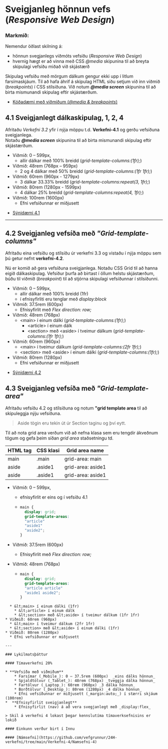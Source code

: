 # Sveigjanleg hönnun vefs  (_Responsive Web Design_)
 
### Markmið:

Nemendur öðlast skilning á:

* hönnun svegjanlegs viðmóts vefsíðu (_Responsive Web Design_)
* hvernig hægt er að vinna með CSS _@media_ skipunina til að breyta skipulagi vefsíðu miðað við skjástærð 

Skipulag vefsíðu með mörgum dálkum gengur ekki upp í litlum farsímaskjáum. Til að hafa áhrif á skipulag HTML síðu setjum við inn viðmið (_breakpoints_) í CSS stílsíðuna.  Við notum **_@media screen_** skipunina til að birta mismunandi skipulag eftir skjástærðum.  

- [Kóðadæmi með viðmiðum (_@media & breakpoints_) ](Namsefni-4/README.md)

## 4.1 Sveigjanlegt dálkaskipulag, 1, 2, 4

Afritaðu _Verkefni 3.2_ yfir í nýja möppu t.d. **Verkefni-4.1** og gerðu vefsíðuna sveigjanlega.  <br>
Notaðu **_@media screen_** skipunina til að birta mismunandi skipulag eftir skjástærðum.

* Viðmið: 0 – 599px,
  * allir dálkar með 100% breidd (_grid-template-columns:(1fr);_)
* Viðmið: 48rem (768px – 959px)
  * 2 og 4 dálkar með 50% breidd (_grid-template-columns:(1fr 1fr);_)
* Viðmið: 60rem (960px - 1279px)
  * 3 dálkar 33.33% breidd (_grid-template-columns:repeat(3, 1fr);_)
* Viðmið: 80rem (1280px - 1599px)
  * 4 dálkar 25% breidd (_grid-template-columns:repeat(4, 1fr);_)
* Viðmið: 100rem (1600px)
  * Efni vefsíðunnar er miðjusett
 

- [Sýnidæmi 4.1](Namsefni-4/Dæmi41.md)

---

## 4.2 Sveigjanleg vefsíða með _"Grid-template-columns"_

Afritaðu eina vefsíðu og stílsíðu úr verkefni 3.3 og vistaðu í nýja möppu sem þú getur nefnt **verkefni-4.2**. 

Nú er komið að gera vefsíðuna sveigjanlega. Notaðu CSS Grid til að hanna eigið dálkaskipulag. Vefsíður þurfa að birtast í öllum helstu skjástærðum, búðu til viðmið (_breakpoint_) til að stjórna skipulagi vefsíðunnar í stílsíðunni. 

* Viðmið: 0 – 599px,
  * allir dálkar með 100% breidd (1fr)
  * í efnisyfirliti eru tenglar með _display:block_
* Viðmið: 37.5rem (600px)
  * Efnisyfirlit með _Flex direction: row;_
* Viðmið: 48rem (768px)
  * &lt;main> í einum dálki (_grid-template-columns:(1fr);_)
    * &lt;article> í einum dálk
    * &lt;section> með &lt;aside> í tveimur dálkum (_grid-template-columns:(1fr 1fr);_)
* Viðmið: 60rem (960px)
  * &lt;main> í tveimur dálkum (_grid-template-columns:(2fr 1fr);_)
  * &lt;section> með &lt;aside> í einum dálki (_grid-template-columns:(1fr);_)
* Viðmið: 80rem (1280px)
  * Efni vefsíðunnar er miðjusett

- [Sýnidæmi 4.2](Namsefni-4/Dæmi42.md)

## 4.3 Sveigjanleg vefsíða með _"Grid-template-area"_

Afritaðu vefsíðu 4.2 og stílsíðuna og notum **"grid template area** til að skipuleggja nýju vefsíðuna. 

> Aside tögin eru tekin út úr Section taginu og því eytt.

Til að nota grid area verðum við að nefna klasa sem eru tengdir ákveðnum tögum og gefa þeim síðan _grid area_ staðsetningu td.

| HTML tag | CSS klasi | Grid area name |
| --- | --- | --- | 
| main | .main | grid-area: main |
| aside | .aside1 | grid-area: aside1 | 
| aside | .aside1 | grid-area: aside1 | 



* Viðmið: 0 – 599px,
  * efnisyfirlit er eins og í vefsíðu 4.1 
  * ```CSS
    main {
      display: grid;
      grid-template-areas: 
      "article"
      "aside1"
      "aside2";
    }
    ```

* Viðmið: 37.5rem (600px)
  * Efnisyfirlit með _Flex direction: row;_
* Viðmið: 48rem (768px)
  * ```CSS
    main {
      display: grid;
      grid-template-areas: 
      "article article"
      "aside1 aside2";
    }
    
```
  * &lt;main> í einum dálki (1fr)
    * &lt;article> í einum dálk
    * &lt;section> með &lt;aside> í tveimur dálkum (1fr 1fr)
* Viðmið: 60rem (960px)
  * &lt;main> í tveimur dálkum (2fr 1fr)
  * &lt;section> með &lt;aside> í einum dálki (1fr)
* Viðmið: 80rem (1280px)
  * Efni vefsíðunnar er miðjusett

---

### Lykilmatsþáttur

#### Tímaverkefni 20%

* **Vefsíða með viðmiðum**
    * Farsímar (_Mobile_): 0 – 37.5rem (600px)  _eins dálks hönnun_  
    * Spjaldtölvur (_Tablet_): 48rem (768px) _tveggja dálka hönnun_
    * Fartölvur (_Laptop_): 60rem (960px) _3 dálka hönnun_
    * Borðtölvur (_Desktop_): 80rem (1280px) _4 dálka hönnun_
    * Efni vefsíðunnar er miðjusett (_margin:auto;_) í stærri skjáum (100rem)
*  **Efnisyfirlit sveigjanlegt**
    * Efnisyfirlit (nav) á að vera svegjanlegt með _display:flex_

> Skil á verkefni 4 lokast þegar kennslutíma tímaverksefnisins er lokið

#### Einkunn verður birt í Innu

#### [Námsefni](https://github.com/vefgrunnur/24H-verkefni/tree/main/Verkefni-4/Namsefni-4)
